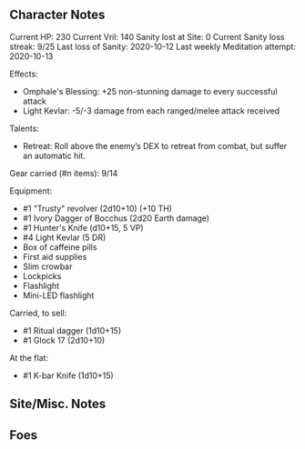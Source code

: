 Character Notes
---------------
Current HP: 230
Current Vril: 140
Sanity lost at Site: 0
Current Sanity loss streak: 9/25
Last loss of Sanity: 2020-10-12
Last weekly Meditation attempt: 2020-10-13

Effects:
- Omphale's Blessing: +25 non-stunning damage to every successful attack
- Light Kevlar: -5/-3 damage from each ranged/melee attack received

Talents:
- Retreat: Roll above the enemy’s DEX to retreat from combat, but suffer an automatic hit.

Gear carried (#n items): 9/14

Equipment:
- #1 "Trusty" revolver (2d10+10) (+10 TH)
- #1 Ivory Dagger of Bocchus (2d20 Earth damage)
- #1 Hunter's Knife (d10+15, 5 VP)
- #4 Light Kevlar (5 DR)
- Box of caffeine pills
- First aid supplies
- Slim crowbar
- Lockpicks
- Flashlight
- Mini-LED flashlight

Carried, to sell:
- #1 Ritual dagger (1d10+15)
- #1 Glock 17 (2d10+10)

At the flat:
- #1 K-bar Knife (1d10+15)

Site/Misc. Notes
----------------


Foes
----

